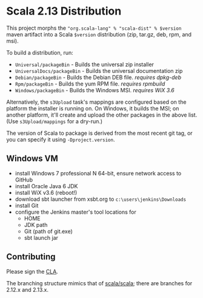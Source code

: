 # Scala 2.13 Distribution

This project morphs the `"org.scala-lang" % "scala-dist" % $version` maven artifact
into a Scala `$version` distribution (zip, tar.gz, deb, rpm, and msi).

To build a distribution, run:

  * `Universal/packageBin` - Builds the universal zip installer
  * `UniversalDocs/packageBin` - Builds the universal documentation zip
  * `Debian/packageBin`  - Builds the Debian DEB file.  *requires dpkg-deb*
  * `Rpm/packageBin`     - Builds the yum RPM file.  *requires rpmbuild*
  * `Windows/packageBin` - Builds the Windows MSI.  *requires WiX 3.6*

Alternatively, the `s3Upload` task's mappings are configured based on the platform
the installer is running on.  On Windows, it builds the MSI; on another platform,
it'll create and upload the other packages in the above list. (Use `s3Upload/mappings` for a dry-run.)

The version of Scala to package is derived from the most recent git tag,
or you can specify it using `-Dproject.version`.

## Windows VM

  - install Windows 7 professional N 64-bit, ensure network access to GitHub
  - install Oracle Java 6 JDK
  - install WiX v3.6 (reboot!)
  - download sbt launcher from xsbt.org to `c:\users\jenkins\Downloads`
  - install Git
  - configure the Jenkins master's tool locations for
     - HOME
     - JDK path
     - Git (path of git.exe)
     - sbt launch jar

## Contributing

Please sign the [CLA](http://www.lightbend.com/contribute/cla/scala).

The branching structure mimics that of [scala/scala](https://github.com/scala/scala);
there are branches for 2.12.x and 2.13.x.
